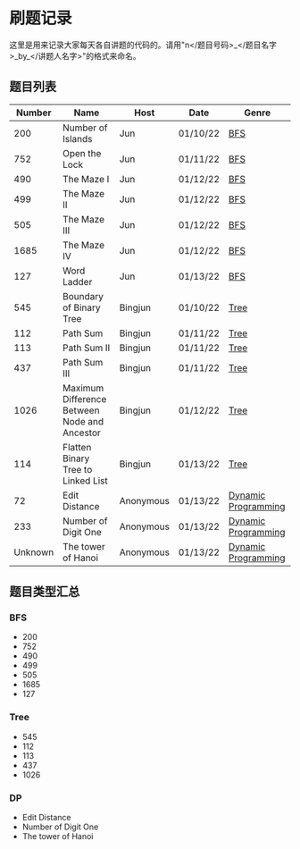 # 刷题记录

这里是用来记录大家每天各自讲题的代码的。请用"n</题目号码>_</题目名字>\_by\_</讲题人名字>"的格式来命名。

## 题目列表
| Number      | Name                    | Host       | Date        | Genre        |
| ----------- | ----------------------- |------------|-------------|--------------|
| 200         | Number of Islands       | Jun        | 01/10/22    | [BFS](#BFS)  |
| 752         | Open the Lock           | Jun        | 01/11/22    | [BFS](#BFS)  |
| 490         | The Maze I              | Jun        | 01/12/22    | [BFS](#BFS)  |
| 499         | The Maze II             | Jun        | 01/12/22    | [BFS](#BFS)  |
| 505         | The Maze III            | Jun        | 01/12/22    | [BFS](#BFS)  |
| 1685        | The Maze IV             | Jun        | 01/12/22    | [BFS](#BFS)  |
| 127         | Word Ladder             | Jun        | 01/13/22    | [BFS](#BFS)  |
| 545         | Boundary of Binary Tree | Bingjun    | 01/10/22    | [Tree](#Tree)|
| 112         | Path Sum                | Bingjun    | 01/11/22    | [Tree](#Tree)|
| 113         | Path Sum II             | Bingjun    | 01/11/22    | [Tree](#Tree)|
| 437         | Path Sum III            | Bingjun    | 01/11/22    | [Tree](#Tree)|
| 1026        | Maximum Difference Between Node and Ancestor| Bingjun    | 01/12/22    | [Tree](#Tree)|
| 114         | Flatten Binary Tree to Linked List          | Bingjun    | 01/13/22    | [Tree](#Tree)|
| 72          | Edit Distance           | Anonymous    | 01/13/22    | [Dynamic Programming](#DP) |
| 233         | Number of Digit One     | Anonymous    | 01/13/22    | [Dynamic Programming](#DP) |
| Unknown     | The tower of Hanoi      | Anonymous    | 01/13/22    | [Dynamic Programming](#DP) |

## 题目类型汇总
### BFS
* 200
* 752
* 490
* 499
* 505
* 1685
* 127

### Tree
* 545
* 112
* 113
* 437
* 1026

### DP
* Edit Distance
* Number of Digit One
* The tower of Hanoi 
